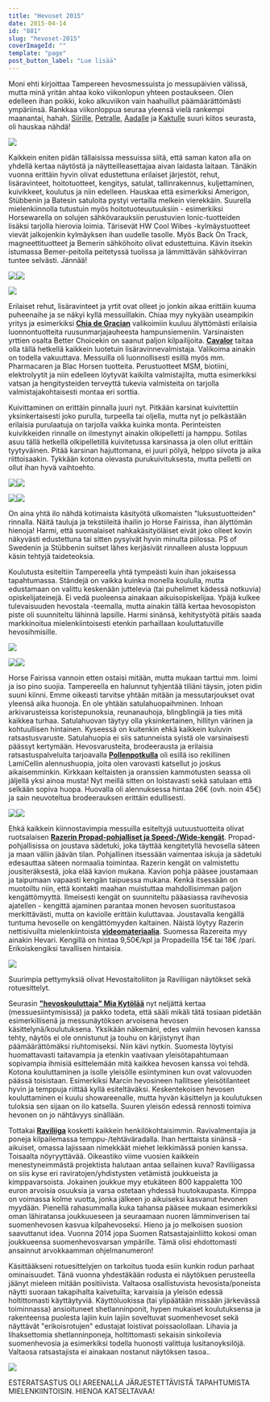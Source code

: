 ```yaml
---
title: "Hevoset 2015"
date: 2015-04-14
id: "881"
slug: "hevoset-2015"
coverImageId: ""
template: "page"
post_button_label: "Lue lisää"
---
```


Moni ehti kirjoittaa Tampereen hevosmessuista jo messupäivien välissä, mutta minä yritän ahtaa koko viikonlopun yhteen postaukseen. Olen edelleen ihan poikki, koko alkuviikon vain haahuillut päämäärättömästi ympäriinsä. Rankkaa viikonloppua seuraa yleensä vielä rankempi maanantai, hahah. [Siirille](http://skaskinen.blogspot.fi/), [Petralle](http://petrapalomaki.blogspot.fi/), [Aadalle](http://aadanhevoselamaa.blogspot.fi/) ja [Kaktulle](http://kaktujafutura.blogspot.fi/) suuri kiitos seurasta, oli hauskaa nähdä!

[![](/images/IMG_3055_2_.jpg)](http://2.bp.blogspot.com/-8BVmGfJsRLE/VS0PJ7j4xKI/AAAAAAAAJi4/bRtzr8u7uOA/s1600/IMG_3055_2_.jpg)

Kaikkein eniten pidän tällaisissa messuissa siitä, että saman katon alla on yhdellä kertaa näytöstä ja näytteilleasettajaa aivan laidasta laitaan. Tänäkin vuonna erittäin hyvin olivat edustettuna erilaiset järjestöt, rehut, lisäravinteet, hoitotuotteet, kengitys, satulat, tallinrakennus, kuljettaminen, kuivikkeet, koulutus ja niin edelleen. Hauskaa että esimerkiksi Amerigon, Stübbenin ja Batesin satuloita pystyi vertailla melkein vierekkäin. Suurella mielenkiinnolla tutustuin myös hoitotuoteuutuuksiin - esimerkiksi Horsewarella on solujen sähkövarauksiin perustuvien Ionic-tuotteiden lisäksi tarjolla hierovia loimia. Tärisevät HW Cool Wibes -kylmäystuotteet vievät jalkojenkin kylmäyksen ihan uudelle tasolle. Myös Back On Track, magneettituotteet ja Bemerin sähköhoito olivat edustettuina. Kävin itsekin istumassa Bemer-peitolla peitetyssä tuolissa ja lämmittävän sähkövirran tuntee selvästi. Jännää!

[![](/images/IMG_3213_.jpg)](http://4.bp.blogspot.com/-FCDXOH4lMtY/VS0OCXk95NI/AAAAAAAAJiI/wOSB5z3TSOs/s1600/IMG_3213_.jpg)[![](/images/IMG_3084_.jpg)](http://3.bp.blogspot.com/-jV-2gSADwaw/VSv__qnc39I/AAAAAAAAJhk/fFCkTsXXqCY/s1600/IMG_3084_.jpg)

[![](/images/IMG_3221_2_.jpg)](http://1.bp.blogspot.com/-kNXO3mvzT-A/VS0OCxnfAfI/AAAAAAAAJiU/y3p6mOCMSew/s1600/IMG_3221_2_.jpg)

Erilaiset rehut, lisäravinteet ja yrtit ovat olleet jo jonkin aikaa erittäin kuuma puheenaihe ja se näkyi kyllä messuillakin. Chiaa myy nykyään useampikin yritys ja esimerkiksi **[Chia de Gracian](http://www.verkkokauppa-korholantila.mycashflow.fi/category/5/chia-de-gracia--tuotteet)** valikoimiin kuuluu älyttömästi erilaisia luonnontuotteita ruusunmarjajauheesta hampunsiemeniin. Varsinaisten yrttien osalta Better Choicekin on saanut paljon kilpailijoita. **[Cavalor](http://www.cavalor.fi/)** taitaa olla tällä hetkellä kaikkein luotetuin lisäravinnevalmistaja. Valikoima ainakin on todella vakuuttava. Messuilla oli luonnollisesti esillä myös mm. Pharmacaren ja Blac Horsen tuotteita. Perustuotteet MSM, biotiini, elektrolyytit ja niin edelleen löytyvät kaikilta valmistajilta, mutta esimerkiksi vatsan ja hengitysteiden terveyttä tukevia valmisteita on tarjolla valmistajakohtaisesti montaa eri sorttia.

Kuivittaminen on erittäin pinnalla juuri nyt. Pitkään karsinat kuivitettiin yksinkertaisesti joko purulla, turpeella tai oljella, mutta nyt jo pelkästään erilaisia purulaatuja on tarjolla vaikka kuinka monta. Perinteisten kuivikkeiden rinnalle on ilmestynyt ainakin olkipelletti ja hamppu. Sotilas asuu tällä hetkellä olkipelletillä kuivitetussa karsinassa ja olen ollut erittäin tyytyväinen. Pitää karsinan hajuttomana, ei juuri pölyä, helppo siivota ja aika riittoisaakin. Tykkään kotona olevasta purukuivituksesta, mutta pelletti on ollut ihan hyvä vaihtoehto.

[![](/images/IMG_3079_.jpg)](http://1.bp.blogspot.com/-dPYhvc3F2Sg/VS0OBqQbvuI/AAAAAAAAJiA/-HVh17xFWTo/s1600/IMG_3079_.jpg)[![](/images/IMG_2871_2_.jpg)](http://4.bp.blogspot.com/-VFV4eb8eFMw/VS0OBCVvnVI/AAAAAAAAJh4/Z3WSK24Wkw4/s1600/IMG_2871_2_.jpg)

[![](/images/IMG_3057_.jpg)](http://4.bp.blogspot.com/-ZWJu0SmpDjU/VS0OBGqbzFI/AAAAAAAAJh8/bGMjbz7N8Qg/s1600/IMG_3057_.jpg)[![](/images/IMG_3219_2_.jpg)](http://4.bp.blogspot.com/-IUC9bhupG2A/VS0OCqMmmqI/AAAAAAAAJiQ/-b67gQL6k0M/s1600/IMG_3219_2_.jpg)

On aina yhtä ilo nähdä kotimaista käsityötä ulkomaisten "luksustuotteiden" rinnalla. Näitä tauluja ja tekstiileitä ihailin jo Horse Fairissa, ihan älyttömän hienoja! Harmi, että suomalaiset nahkakäsityöläiset eivät joko olleet kovin näkyvästi edustettuna tai sitten pysyivät hyvin minulta piilossa. PS of Swedenin ja Stübbenin suitset lähes kerjäsivät rinnalleen alusta loppuun käsin tehtyjä taideteoksia.

Koulutusta esiteltiin Tampereella yhtä tympeästi kuin ihan jokaisessa tapahtumassa. Ständejä on vaikka kuinka monella koululla, mutta edustamaan on valittu keskenään juttelevia (tai puhelimet kädessä notkuvia) opiskelijateinejä. Ei vedä puoleensa ainakaan aikuisopiskelijaa. Ypäjä kulkee tulevaisuuden hevostala -teemalla, mutta ainakin tällä kertaa hevosopiston piste oli suunniteltu lähinnä lapsille. Harmi sinänsä, kehitystyötä pitäis saada markkinoitua mielenkiintoisesti etenkin parhaillaan kouluttatuville hevosihmisille.

[![](/images/IMG_3087_2_.jpg)](http://1.bp.blogspot.com/-Xc3LyXy-vd0/VS0Yl8tdm9I/AAAAAAAAJjQ/htuyP4bxmAs/s1600/IMG_3087_2_.jpg)

[![](/images/IMG_3193_.jpg)](http://1.bp.blogspot.com/-Y32I40vSxhw/VSwAAQkEN5I/AAAAAAAAJg0/6gvd6Tcb-BM/s1600/IMG_3193_.jpg)[![](/images/IMG_3223_.jpg)](http://4.bp.blogspot.com/-mtDW7U5MRiE/VSwABL0uweI/AAAAAAAAJhA/aStSYBc_8-A/s1600/IMG_3223_.jpg)

Horse Fairissa vannoin etten ostaisi mitään, mutta mukaan tarttui mm. loimi ja iso pino suojia. Tampereella en halunnut tyhjentää tiliäni täysin, joten pidin suuni kiinni. Emme oikeasti tarvitse yhtään mitään ja messutarjoukset ovat yleensä aika huonoja. En ole yhtään satulahuopaihminen. Inhoan arkivarusteissa koristepunoksia, reunanauhoja, blingblingiä ja ties mitä kaikkea turhaa. Satulahuovan täytyy olla yksinkertainen, hillityn värinen ja kohtuullisen hintainen. Kyseessä on kuitenkin ehkä kaikkein kuluvin ratsastusvaruste. Satulahuopia ei siis satunneista syistä ole varsinaisesti päässyt kertymään. Hevosvarusteita, brodeerausta ja erilaisia ratsastuspalveluita tarjoavalla **[Pollenpotkulla](http://pollenpotku.net/)** oli esillä iso rekillinen LamiCellin alennushuopia, joita olen varovasti katsellut jo joskus aikaisemminkin. Kirkkaan keltaisten ja oranssien kammotusten seassa oli jäljellä yksi ainoa musta! Nyt meillä sitten on loistavasti sekä satulaan että selkään sopiva huopa. Huovalla oli alennuksessa hintaa 26€ (ovh. noin 45€) ja sain neuvoteltua brodeerauksen erittäin edullisesti.

[![](/images/IMG_3231_.jpg)](http://4.bp.blogspot.com/-0ewiQ0Dq4Qk/VSwABqTxzeI/AAAAAAAAJhI/YwXK-8KVg6U/s1600/IMG_3231_.jpg)[![](/images/IMG_3300_.jpg)](http://3.bp.blogspot.com/-v1T8FWt5oNk/VSwAB7XjkCI/AAAAAAAAJhM/1KgzYDhdmLY/s1600/IMG_3300_.jpg)

Ehkä kaikkein kiinnostavimpia messuilla esiteltyjä uutuustuotteita olivat ruotsalaisen **[Razerin Propad-pohjalliset ja Speed-/Wide-kengät](http://www.razerhorse.se/eng/)**. Propad-pohjallisissa on joustava sädetuki, joka täyttää kengitetyllä hevosella säteen ja maan väliin jäävän tilan. Pohjallinen itsessään vaimentaa iskuja ja sädetuki edesauttaa säteen normaalia toimintaa. Razerin kengät on valmistettu jousiteräksestä, joka elää kavion mukana. Kavion pohja pääsee joustamaan ja taipumaan vapaasti kengän taipuessa mukana. Kenkä itsessään on muotoiltu niin, että kontakti maahan muistuttaa mahdollisimman paljon kengättömyyttä. Ilmeisesti kengät on suunniteltu pääasiassa ravihevosia ajatellen - kengittä ajaminen parantaa monen hevosen suoritustasoa merkittävästi, mutta on kaviolle erittäin kuluttavaa. Joustavalla kengällä tuntuma hevoselle on kengättömyyden kaltainen. Näistä löytyy Razerin nettisivuilta mielenkiintoista [**videomateriaalia**](http://www.razerhorse.se/instruktionsvideos). Suomessa Razereita myy ainakin Hevari. Kengillä on hintaa 9,50€/kpl ja Propadeilla 15€ tai 18€ /pari. Erikoiskengiksi tavallisen hintaisia.

[![](/images/IMG_3020_.jpg)](http://3.bp.blogspot.com/-VmK4npLb8ro/VSv_yUiwh1I/AAAAAAAAJgk/K_u1ZJplM9w/s1600/IMG_3020_.jpg)

Suurimpia pettymyksiä olivat Hevostaitoliiton ja Raviliigan näytökset sekä rotuesittelyt.

Seurasin **["hevoskouluttaja" Mia Kytölää](https://www.youtube.com/watch?v=itMfjrSiSUI)** nyt neljättä kertaa (messuesiintymisissä) ja pakko todeta, että sääli mikäli tätä tosiaan pidetään esimerkillisenä ja messunäytöksen arvoisena hevosen käsittelynä/koulutuksena. Yksikään näkemäni, edes valmiin hevosen kanssa tehty, näytös ei ole onnistunut ja touhu on kärjistynyt ihan päämäärättömäksi riuhtomiseksi. Niin kävi nytkin. Suomesta löytyisi huomattavasti taitavampia ja etenkin vaativaan yleisötapahtumaan sopivampia ihmisiä esittelemään mitä kaikkea hevosen kanssa voi tehdä. Kotona kouluttaminen ja isolle yleisölle esiintyminen kun ovat valovuoden päässä toisistaan. Esimerkiksi Marcin hevosineen hallitsee yleisötilanteet hyvin ja temppuja riittää kyllä esiteltäväksi. Keskentekoisen hevosen kouluttaminen ei kuulu showareenalle, mutta hyvän käsittelyn ja koulutuksen tuloksia sen sijaan on ilo katsella. Suuren yleisön edessä rennosti toimiva hevonen on jo nähtävyys sinällään.

Tottakai **[Raviliiga](https://www.facebook.com/raviliiga?fref=ts)** kosketti kaikkein henkilökohtaisimmin. Ravivalmentajia ja poneja kilpailemassa temppu-/tehtäväradalla. Ihan herttaista sinänsä - aikuiset, omassa lajissaan nimekkäät miehet leikkimässä ponien kanssa. Toisaalta nöyryyttävää. Oikeastiko viime vuosien kaikkein menestyneimmästä projektista halutaan antaa sellainen kuva? Raviliigassa on siis kyse eri raviratojen/yhdistysten vetämistä joukkueista ja kimppavarsoista. Jokainen joukkue myy etukäteen 800 kappaletta 100 euron arvoisia osuuksia ja varsa ostetaan yhdessä huutokaupasta. Kimppa on voimassa kolme vuotta, jonka jälkeen jo aikuiseksi kasvanut hevonen myydään. Pienellä rahasummalla kuka tahansa pääsee mukaan esimerkiksi oman lähiratansa joukkuueseen ja seuraamaan nuoren lämminverisen tai suomenhevosen kasvua kilpahevoseksi. Hieno ja jo melkoisen suosion saavuttanut idea. Vuonna 2014 jopa Suomen Ratsastajainliitto kokosi oman joukkueensa suomenhevosvarsan ympärille. Tämä olisi ehdottomasti ansainnut arvokkaamman ohjelmanumeron!

Käsittääkseni rotuesittelyjen on tarkoitus tuoda esiin kunkin rodun parhaat ominaisuudet. Tänä vuonna yhdestäkään rodusta ei näytöksen perusteella jäänyt mieleen mitään positiivista. Valtaosa osallistuvista hevosista/poneista näytti suoraan takapihalta kaivetuilta; karvaisia ja yleisön edessä holtittomasti käyttäytyviä. Käyttöluokissa (tai ylipäätään missään järkevässä toiminnassa) ansioituneet shetlanninponit, hypen mukaiset koulutuksensa ja rakenteensa puolesta lajiin kuin lajiin soveltuvat suomenhevoset sekä näyttävät "erikoisrotujen" edustajat loistivat poissaolollaan. Lihavia ja lihaksettomia shetlanninponeja, holtittomasti sekaisin sinkoilevia suomenhevosia ja esimerkiksi todella huonosti valittuja lusitanoyksilöjä. Valtaosa ratsastajista ei ainakaan nostanut näytöksen tasoa..

[![](/images/IMG_2972_.jpg)](http://3.bp.blogspot.com/-QJRXB9kke9c/VS0PWi4vk6I/AAAAAAAAJjA/3T9yhJU3Imo/s1600/IMG_2972_.jpg)

ESTERATSASTUS OLI AREENALLA JÄRJESTETTÄVISTÄ TAPAHTUMISTA MIELENKIINTOISIN. HIENOA KATSELTAVAA!
